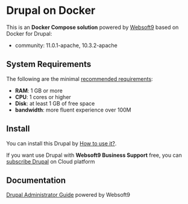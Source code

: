 # Drupal on Docker  

This is an **Docker Compose solution** powered by [Websoft9](https://www.websoft9.com) based on Docker for Drupal:


 - community:  11.0.1-apache, 10.3.2-apache


## System Requirements

The following are the minimal [recommended requirements]():

* **RAM**: 1 GB or more
* **CPU**: 1 cores or higher
* **Disk**: at least 1 GB of free space
* **bandwidth**: more fluent experience over 100M  

## Install

You can install this Drupal by [How to use it?](https://github.com/Websoft9/docker-library#how-to-use-it).   

If you want use Drupal with **Websoft9 Business Support** free, you can [subscribe Drupal](https://www.websoft9.com/apps) on Cloud platform

## Documentation

[Drupal Administrator Guide](https://support.websoft9.com/docs/drupal) powered by Websoft9